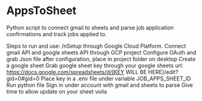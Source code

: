 # AppsToSheet

Python script to connect gmail to sheets and parse job application confirmations and track jobs applied to.

Steps to run and use:
  /nSetup through Google Cloud Platform.
  Connect gmail API and google sheets API through GCP project
  Configure OAuth and grab Json file after configuration, place in project folder on desktop
  Create a google sheet
  Grab google sheet key through your google sheets url: https://docs.google.com/spreadsheets/d/[KEY WILL BE HERE]/edit?gid=0#gid=0
  Place key in a .env file under variable JOB_APPS_SHEET_ID
  Run python file
  Sign in under account with gmail and sheets to parse
  Give time to allow update on your sheet
  voila
